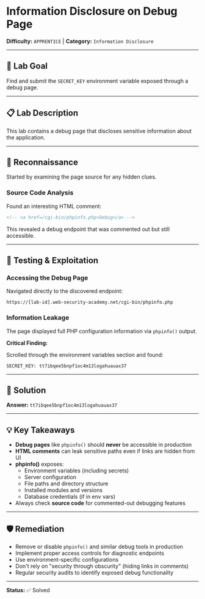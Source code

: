 # Information Disclosure on Debug Page

**Difficulty:** `APPRENTICE` | **Category:** `Information Disclosure`

---

## 🎯 Lab Goal

Find and submit the `SECRET_KEY` environment variable exposed through a debug page.

---

## 📋 Lab Description

This lab contains a debug page that discloses sensitive information about the application.

---

## 🔎 Reconnaissance

Started by examining the page source for any hidden clues.

### Source Code Analysis

Found an interesting HTML comment:

```html
<!-- <a href=/cgi-bin/phpinfo.php>Debug</a> -->
```

This revealed a debug endpoint that was commented out but still accessible.

---

## 🧪 Testing & Exploitation

### Accessing the Debug Page

Navigated directly to the discovered endpoint:

```
https://[lab-id].web-security-academy.net/cgi-bin/phpinfo.php
```

### Information Leakage

The page displayed full PHP configuration information via `phpinfo()` output.

**Critical Finding:**

Scrolled through the environment variables section and found:

```
SECRET_KEY: tt7ibqee5bnpf1oc4m13logahuauax37
```

---

## 🚩 Solution

**Answer:** `tt7ibqee5bnpf1oc4m13logahuauax37`

---

## 💡 Key Takeaways

- **Debug pages** like `phpinfo()` should **never** be accessible in production
- **HTML comments** can leak sensitive paths even if links are hidden from UI
- **phpinfo()** exposes:
  - Environment variables (including secrets)
  - Server configuration
  - File paths and directory structure
  - Installed modules and versions
  - Database credentials (if in env vars)
- Always check **source code** for commented-out debugging features

---

## 🛡️ Remediation

- Remove or disable `phpinfo()` and similar debug tools in production
- Implement proper access controls for diagnostic endpoints
- Use environment-specific configurations
- Don't rely on "security through obscurity" (hiding links in comments)
- Regular security audits to identify exposed debug functionality

---

**Status:** ✅ Solved
